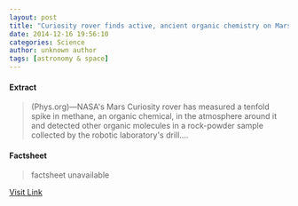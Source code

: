 ```yaml
---
layout: post
title: "Curiosity rover finds active, ancient organic chemistry on Mars"
date: 2014-12-16 19:56:10
categories: Science
author: unknown author
tags: [astronomy & space]
---
```



#### Extract
>(Phys.org)—NASA's Mars Curiosity rover has measured a tenfold spike in methane, an organic chemical, in the atmosphere around it and detected other organic molecules in a rock-powder sample collected by the robotic laboratory's drill....

#### Factsheet
>factsheet unavailable

[Visit Link](http://phys.org/news337964159.html)


